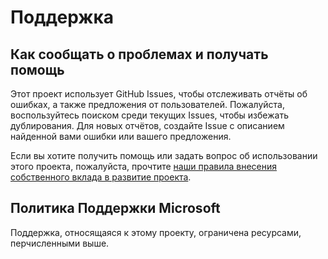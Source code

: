 # Поддержка

## Как сообщать о проблемах и получать помощь

Этот проект использует GitHub Issues, чтобы отслеживать отчёты об ошибках, а также предложения от пользователей. Пожалуйста, воспользуйтесь поиском среди текущих Issues, чтобы избежать дублирования. Для новых отчётов, создайте Issue с описанием найденной вами ошибки или вашего предложения.

Если вы хотите получить помощь или задать вопрос об использовании этого проекта, пожалуйста, прочтите [наши правила внесения собственного вклада в развитие проекта](CONTRIBUTING.ru.md).

## Политика Поддержки Microsoft

Поддержка, относящаяся к этому проекту, ограничена ресурсами, перчисленными выше.